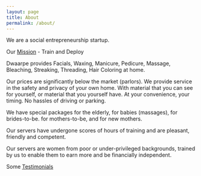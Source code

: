 ```yaml
---
layout: page
title: About 
permalink: /about/
---
```


We are a social entrepreneurship startup.
<p>Our <a href="/mission">Mission</a> - Train and Deploy</p>

Dwaarpe provides Facials, Waxing, Manicure, Pedicure, Massage, Bleaching, Streaking, Threading, Hair Coloring at home.

Our prices are significantly below the market (parlors). We provide service in the safety and privacy of your own home. With material that you can see for yourself, or material that you yourself have. At your convenience, your timing. No hassles of driving or parking.

We have special packages for the elderly, for babies (massages), for brides-to-be. for mothers-to-be, and for new mothers.

Our servers have undergone scores of hours of training and are pleasant, friendly and competent.

Our servers are women from poor or under-privileged backgrounds, trained by us to enable them to earn more and be financially independent.
<p>Some <a href="/testimonies">Testimonials</a></p>
